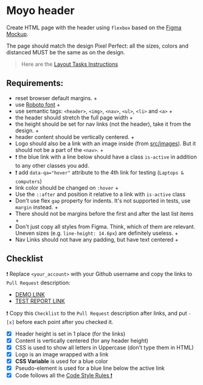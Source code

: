 # Moyo header
Create HTML page with the header using `flexbox` based on the [Figma Mockup](https://www.figma.com/file/1sog2rmfyCjnVxkeZ3ptnc/MOYO-%2F-Header?node-id=0%3A1&mode=dev).

The page should match the design Pixel Perfect: all the sizes, colors and distanced MUST be the same as on the design.

> Here are the [Layout Tasks Instructions](https://mate-academy.github.io/layout_task-guideline)

## Requirements:

- reset browser default margins. +
- use [Roboto font](https://fonts.google.com/specimen/Roboto) +
- use semantic tags: `<header>`, `<img>`, `<nav>`, `<ul>`, `<li>` and `<a>` +
- the header should stretch the full page width +
- the height should be set for nav links (not the header), take it from the design. +
- header content should be vertically centered. +
- Logo should also be a link with an image inside (from [src/images](src/images)). But it should not be a part of the `<nav>`. +
- ❗️ the blue link with a line below should have a class `is-active` in addition to any other classes you add.
- ❗️ add `data-qa="hover"` attribute to the 4th link for testing (`Laptops & computers`)
- link color should be changed on `:hover` +
- Use the `::after` and position it relative to a link with `is-active` class
- Don't use flex `gap` property for indents. It's not supported in tests, use `margin` instead. +
- There should not be margins before the first and after the last list items +
- Don't just copy all styles from Figma. Think, which of them are relevant. Uneven sizes (e.g. `line-height: 14.6px`) are definitely useless. +
- Nav Links should not have any padding, but have text centered +

## Checklist

❗️ Replace `<your_account>` with your Github username and copy the links to `Pull Request` description:

- [DEMO LINK](https://ketinng.github.io/layout_moyo-header/)
- [TEST REPORT LINK](https://ketinng.github.io/layout_moyo-header/report/html_report/)

❗️ Copy this `Checklist` to the `Pull Request` description after links, and put `- [x]` before each point after you checked it.

- [X] Header height is set in 1 place (for the links)
- [X] Content is vertically centered (for any header height)
- [X] CSS is used to show all letters in Uppercase (don't type them in HTML)
- [X] Logo is an image wrapped with a link
- [X] **CSS Variable** is used for a blue color
- [X] Pseudo-element is used for a blue line below the active link
- [X] Code follows all the [Code Style Rules ❗️](./checklist.md)
